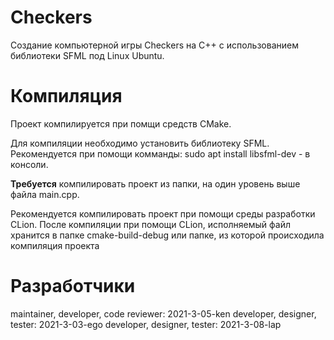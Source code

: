 # Checkers
  Создание компьютерной игры Checkers на C++ с использованием библиотеки SFML под Linux Ubuntu.
  
# Компиляция
  Проект компилируется при помщи средств CMake.
  
  Для компиляции необходимо установить библиотеку SFML. 
  Рекомендуется при помощи комманды: sudo apt install libsfml-dev - в консоли.
  
  **Требуется** компилировать проект из папки, на один уровень выше файла main.cpp.
  
  Рекомендуется компилировать проект при помощи среды разработки CLion.
  После компиляции при помощи CLion, исполняемый файл хранится в папке cmake-build-debug или папке, из которой происходила компиляция проекта 
  
# Разработчики
  maintainer, developer, code reviewer: 2021-3-05-ken
  developer, designer, tester: 2021-3-03-ego
  developer, designer, tester: 2021-3-08-lap
